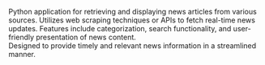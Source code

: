 Python application for retrieving and displaying news articles from various sources. Utilizes web scraping techniques or APIs to fetch real-time news updates. Features include categorization, search functionality, and user-friendly presentation of news content.<br> Designed to provide timely and relevant news information in a streamlined manner.
